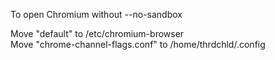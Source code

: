 To open Chromium without --no-sandbox

Move "default" to /etc/chromium-browser\
Move "chrome-channel-flags.conf" to /home/thrdchld/.config
